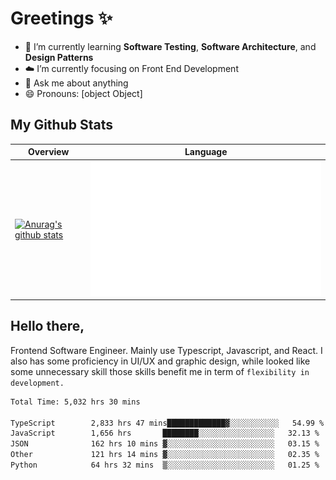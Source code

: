 # Greetings ✨

- 🌱 I’m currently learning **Software Testing**, **Software Architecture**, and **Design Patterns**
- ☁️ I’m currently focusing on Front End Development
- 💬 Ask me about anything
- 😄 Pronouns: [object Object]

## My Github Stats

| Overview | Language |
| --- | --- |
|[![Anurag's github stats](https://github-readme-stats.vercel.app/api?username=abui-am&count_private=true)](https://github.com/anuraghazra/github-readme-stats)|![Language](https://raw.githubusercontent.com/abui-am/stats/c6455f656dfce7acd3951e5ec5b25d72af0b2ee3/generated/languages.svg)|

## Hello there, 
Frontend Software Engineer. 
Mainly use Typescript, Javascript, and React. I also has some proficiency in UI/UX and graphic design, while looked like some unnecessary skill those skills benefit me in term of `flexibility in development.`


<!--START_SECTION:waka-->

```txt
Total Time: 5,032 hrs 30 mins

TypeScript        2,833 hrs 47 mins█████████████▓░░░░░░░░░░░   54.99 %
JavaScript        1,656 hrs       ████████░░░░░░░░░░░░░░░░░   32.13 %
JSON              162 hrs 10 mins ▓░░░░░░░░░░░░░░░░░░░░░░░░   03.15 %
Other             121 hrs 14 mins ▓░░░░░░░░░░░░░░░░░░░░░░░░   02.35 %
Python            64 hrs 32 mins  ▒░░░░░░░░░░░░░░░░░░░░░░░░   01.25 %
```

<!--END_SECTION:waka-->
